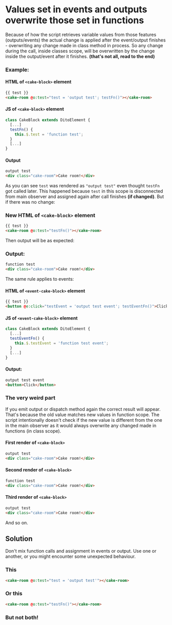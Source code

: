 # Values set in events and outputs overwrite those set in functions
Because of how the script retrieves variable values from those features (outputs/events) the actual change is applied after the event/output finishes - overwriting any change made in class method in process.
So any change during the call, inside classes scope, will be overwritten by the change inside the output/event after it finishes. **(that's not all, read to the end)**

### Example:

#### HTML of `<cake-block>` element
```html
{{ test }}
<cake-room @o:test="test = 'output test'; testFn()"></cake-room>
```

#### JS of `<cake-block>` element
```js
class CakeBlock extends DitoElement {
  [...]
  testFn() {
    this.$.test = 'function test';
  }
  [...]
}
```
#### Output
```html
output test
<div class="cake-room">Cake room!</div>
```

As you can see `test` was rendered as `"output test"` even thought `testFn` got called later. This happened because `test` in this scope is disconnected from main observer and assigned again after call finishes **(if changed)**. But if there was no change:

### New HTML of `<cake-block>` element
```html
{{ test }}
<cake-room @o:test="testFn()"></cake-room>
```
Then output will be as expected:

### Output:
```html
function test
<div class="cake-room">Cake room!</div>
```

The same rule applies to events:

#### HTML of `<event-cake-block>` element
```html
{{ test }}
<button @e:click="testEvent = 'output test event'; testEventFn()">Click</button>
```

#### JS of `<event-cake-block>` element
```js
class CakeBlock extends DitoElement {
  [...]
  testEventFn() {
    this.$.testEvent = 'function test event';
  }
  [...]
}
```

#### Output:
```html
output test event
<button>Click</button>
```

### The very weird part
If you emit output or dispatch method again the correct result will appear. That's because the old value matches new values in function scope. The script intentionally doesn't check if the new value is different from the one in the main observer as it would always overwrite any changed made in functions (in class scope).

#### First render of `<cake-block>`
```html
output test
<div class="cake-room">Cake room!</div>
```

#### Second render of `<cake-block>`
```html
function test
<div class="cake-room">Cake room!</div>
```

#### Third render of `<cake-block>`
```html
output test
<div class="cake-room">Cake room!</div>
```

And so on.

## Solution
Don't mix function calls and assignment in events or output. Use one or another, or you might encounter some unexpected behaviour.
### This

```html
<cake-room @o:test="test = 'output test'"></cake-room>
```

### Or this

```html
<cake-room @o:test="testFn()"></cake-room>
```

### But not both!
